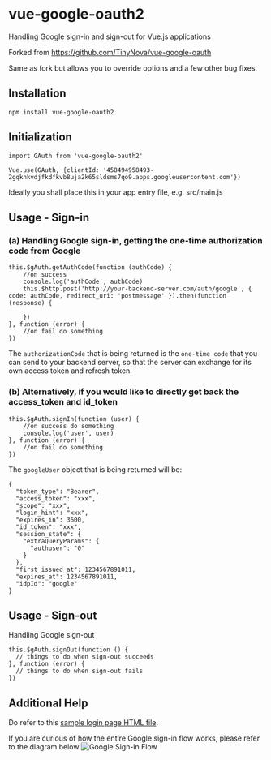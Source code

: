 # vue-google-oauth2
Handling Google sign-in and sign-out for Vue.js applications

Forked from https://github.com/TinyNova/vue-google-oauth

Same as fork but allows you to override options and a few other bug fixes.

## Installation
```
npm install vue-google-oauth2
```

## Initialization
```
import GAuth from 'vue-google-oauth2'

Vue.use(GAuth, {clientId: '458494958493-2gqknkvdjfkdfkvb8uja2k65sldsms7qo9.apps.googleusercontent.com'})
```
Ideally you shall place this in your app entry file, e.g. src/main.js

## Usage - Sign-in
### (a) Handling Google sign-in, getting the one-time authorization code from Google
```
this.$gAuth.getAuthCode(function (authCode) {
	//on success
	console.log('authCode', authCode)
	this.$http.post('http://your-backend-server.com/auth/google', { code: authCode, redirect_uri: 'postmessage' }).then(function (response) {

	})
}, function (error) {
	//on fail do something
})
```

The `authorizationCode` that is being returned is the `one-time code` that you can send to your backend server, so that the server can exchange for its own access token and refresh token.


### (b) Alternatively, if you would like to directly get back the access_token and id_token
```
this.$gAuth.signIn(function (user) {
	//on success do something
	console.log('user', user)
}, function (error) {
	//on fail do something
})
```

The `googleUser` object that is being returned will be:
```
{
  "token_type": "Bearer",
  "access_token": "xxx",
  "scope": "xxx",
  "login_hint": "xxx",
  "expires_in": 3600,
  "id_token": "xxx",
  "session_state": {
    "extraQueryParams": {
      "authuser": "0"
    }
  },
  "first_issued_at": 1234567891011,
  "expires_at": 1234567891011,
  "idpId": "google"
}
```

## Usage - Sign-out
Handling Google sign-out
```
this.$gAuth.signOut(function () {
  // things to do when sign-out succeeds
}, function (error) {
  // things to do when sign-out fails
})
```

## Additional Help
Do refer to this [sample login page HTML file](https://github.com/guruahn/vue-google-auth2/blob/master/sample.html).

If you are curious of how the entire Google sign-in flow works, please refer to the diagram below
![Google Sign-in Flow](http://i.imgur.com/BQPXKyT.png)
